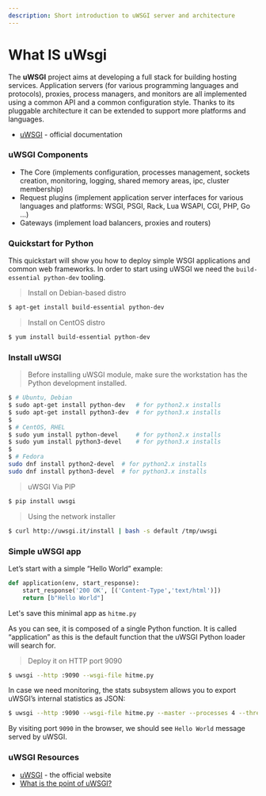 ```yaml
---
description: Short introduction to uWSGI server and architecture
---
```


# What IS uWsgi

The **uWSGI** project aims at developing a full stack for building hosting services. Application servers (for various programming languages and protocols), proxies, process managers, and monitors are all implemented using a common API and a common configuration style. Thanks to its pluggable architecture it can be extended to support more platforms and languages.

* [uWSGI](https://uwsgi-docs.readthedocs.io/en/latest/) - official documentation



### uWSGI Components

* The Core (implements configuration, processes management, sockets creation, monitoring, logging, shared memory areas, ipc, cluster membership)
* Request plugins (implement application server interfaces for various languages and platforms: WSGI, PSGI, Rack, Lua WSAPI, CGI, PHP, Go …)
* Gateways (implement load balancers, proxies and routers)



### Quickstart for Python

This quickstart will show you how to deploy simple WSGI applications and common web frameworks. In order to start using uWSGI we need the `build-essential python-dev` tooling.

> Install on Debian-based distro

```bash
$ apt-get install build-essential python-dev
```

> Install on CentOS distro

```bash
$ yum install build-essential python-dev
```

###

### Install uWSGI

> Before installing uWSGI module, make sure the workstation has the Python development installed.

```bash
$ # Ubuntu, Debian
$ sudo apt-get install python-dev   # for python2.x installs
$ sudo apt-get install python3-dev  # for python3.x installs
$
$ # CentOS, RHEL
$ sudo yum install python-devel     # for python2.x installs
$ sudo yum install python3-devel    # for python3.x installs
$
$ # Fedora
sudo dnf install python2-devel  # for python2.x installs
sudo dnf install python3-devel  # for python3.x installs
```

> uWSGI Via PIP

```bash
$ pip install uwsgi
```

> Using the network installer

```bash
$ curl http://uwsgi.it/install | bash -s default /tmp/uwsgi
```

###

### Simple uWSGI app

Let’s start with a simple “Hello World” example:

```python
def application(env, start_response):
    start_response('200 OK', [('Content-Type','text/html')])
    return [b"Hello World"]
```

Let's save this minimal app as `hitme.py`

As you can see, it is composed of a single Python function. It is called “application” as this is the default function that the uWSGI Python loader will search for.

> Deploy it on HTTP port 9090

```bash
$ uwsgi --http :9090 --wsgi-file hitme.py
```

In case we need monitoring, the stats subsystem allows you to export uWSGI’s internal statistics as JSON:

```bash
$ uwsgi --http :9090 --wsgi-file hitme.py --master --processes 4 --threads 2 --stats 127.0.0.1:9191
```

By visiting port `9090` in the browser, we should see `Hello World` message served by uWSGI.

###

### uWSGI Resources

* [uWSGI](https://uwsgi-docs.readthedocs.io/en/latest/) - the official website
* [What is the point of uWSGI?](https://stackoverflow.com/questions/38601440/what-is-the-point-of-uwsgi)

